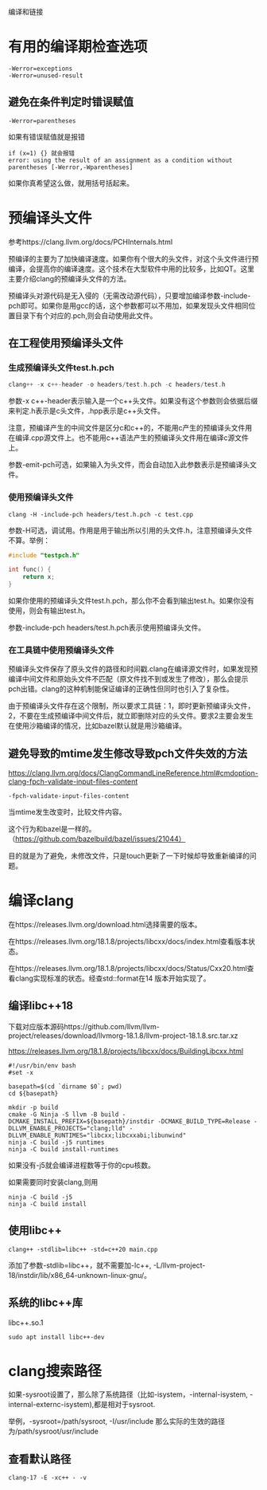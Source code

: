 编译和链接

# 有用的编译期检查选项

```
-Werror=exceptions
-Werror=unused-result
```

## 避免在条件判定时错误赋值

```
-Werror=parentheses
```

如果有错误赋值就是报错

```
if (x=1) {} 就会报错
error: using the result of an assignment as a condition without parentheses [-Werror,-Wparentheses]
```

如果你真希望这么做，就用括号括起来。

# 预编译头文件

参考https://clang.llvm.org/docs/PCHInternals.html

预编译的主要为了加快编译速度。如果你有个很大的头文件，对这个头文件进行预编译，会提高你的编译速度。这个技术在大型软件中用的比较多，比如QT。这里主要介绍clang的预编译头文件的方法。

预编译头对源代码是无入侵的（无需改动源代码），只要增加编译参数-include-pch即可。如果你是用gcc的话，这个参数都可以不用加，如果发现头文件相同位置目录下有个对应的.pch,则会自动使用此文件。

## 在工程使用预编译头文件

### 生成预编译头文件test.h.pch

```c++
clang++ -x c++-header -o headers/test.h.pch -c headers/test.h
```

参数-x c++-header表示输入是一个c++头文件。如果没有这个参数则会依据后缀来判定.h表示是c头文件，.hpp表示是c++头文件。

注意，预编译产生的中间文件是区分c和c++的，不能用c产生的预编译头文件用在编译.cpp源文件上。也不能用c++语法产生的预编译头文件用在编译c源文件上。

参数-emit-pch可选，如果输入为头文件，而会自动加入此参数表示是预编译头文件。

### 使用预编译头文件

```
clang -H -include-pch headers/test.h.pch -c test.cpp
```

参数-H可选，调试用。作用是用于输出所以引用的头文件.h，注意预编译头文件不算。举例：

```c++
#include "testpch.h"

int func() {
    return x;
}
```

如果你使用的预编译头文件test.h.pch，那么你不会看到输出test.h。如果你没有使用，则会有输出test.h。

参数-include-pch headers/test.h.pch表示使用预编译头文件。

### 在工具链中使用预编译头文件

预编译头文件保存了原头文件的路径和时间戳.clang在编译源文件时，如果发现预编译中间文件和原始头文件不匹配（原文件找不到或发生了修改），那么会提示pch出错。clang的这种机制能保证编译的正确性但同时也引入了复杂性。

由于预编译头文件存在这个限制，所以要求工具链：1，即时更新预编译头文件，2，不要在生成预编译中间文件后，就立即删除对应的头文件。要求2主要会发生在使用沙箱编译的情况，比如bazel默认就是用沙箱编译。

## 避免导致的mtime发生修改导致pch文件失效的方法

https://clang.llvm.org/docs/ClangCommandLineReference.html#cmdoption-clang-fpch-validate-input-files-content

```shell
-fpch-validate-input-files-content
```

当mtime发生改变时，比较文件内容。

这个行为和bazel是一样的。（https://github.com/bazelbuild/bazel/issues/21044）

目的就是为了避免，未修改文件，只是touch更新了一下时候却导致重新编译的问题。

# 编译clang

在https://releases.llvm.org/download.html选择需要的版本。

在https://releases.llvm.org/18.1.8/projects/libcxx/docs/index.html查看版本状态。

在https://releases.llvm.org/18.1.8/projects/libcxx/docs/Status/Cxx20.html查看clang实现标准的状态。经查std::format在14 版本开始实现了。

## 编译libc++18

下载对应版本源码https://github.com/llvm/llvm-project/releases/download/llvmorg-18.1.8/llvm-project-18.1.8.src.tar.xz

https://releases.llvm.org/18.1.8/projects/libcxx/docs/BuildingLibcxx.html

```
#!/usr/bin/env bash
#set -x

basepath=$(cd `dirname $0`; pwd)
cd ${basepath}

mkdir -p build
cmake -G Ninja -S llvm -B build -DCMAKE_INSTALL_PREFIX=${basepath}/instdir -DCMAKE_BUILD_TYPE=Release -DLLVM_ENABLE_PROJECTS="clang;lld" -DLLVM_ENABLE_RUNTIMES="libcxx;libcxxabi;libunwind"
ninja -C build -j5 runtimes
ninja -C build install-runtimes
```

如果没有-j5就会编译进程数等于你的cpu核数。

如果需要同时安装clang,则用

```
ninja -C build -j5
ninja -C build install
```

## 使用libc++

```
clang++ -stdlib=libc++ -std=c++20 main.cpp
```

添加了参数-stdlib=libc++，就不需要加-lc++, -L/llvm-project-18/instdir/lib/x86_64-unknown-linux-gnu/。

## 系统的libc++库

libc++.so.1

```
sudo apt install libc++-dev
```



# clang搜索路径

如果-sysroot设置了，那么除了系统路径（比如-isystem，-internal-isystem, -internal-externc-isystem),都是相对于sysroot.

举例，-sysroot=/path/sysroot, -I/usr/include 那么实际的生效的路径为/path/sysroot/usr/include

## 查看默认路径

```
clang-17 -E -xc++ - -v
```

